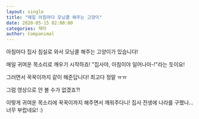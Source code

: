 ```yaml
---
layout: single
title: "매일 아침마다 모닝콜 해주는 고양이"
date: 2020-05-15 02:00:00
categories: 재미
author: Companimal
---
```


아침마다 집사 침실로 와서 모닝콜 해주는 고양이가 있습니다!

매일 귀여운 목소리로 깨우기 시작하죠! "집사야, 아침이야 일어나아-!"라는 듯이요!

그러면서 꾹꾹이까지 같이 해준답니다! 최고다 정말 ㅠㅠ

그럼 영상으로 안 볼 수가 없겠죠?!

이렇게 귀여운 목소리에 꾹꾹이까지 해주면서 깨워주다니! 집사 전생에 나라를 구했나... 너무 부럽네요! :)
